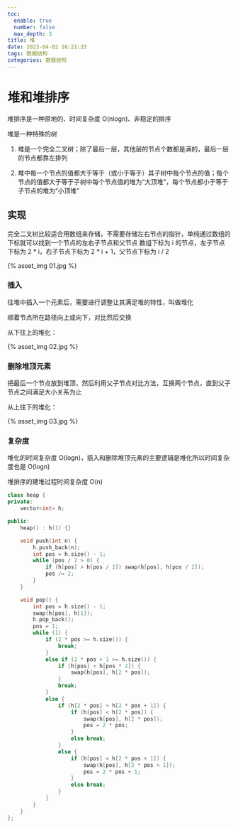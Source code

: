 ```yaml
---
toc:
  enable: true
  number: false
  max_depth: 3
title: 堆
date: 2023-04-02 16:21:33
tags: 数据结构
categories: 数据结构
---
```


# 堆和堆排序

堆排序是一种原地的、时间复杂度 O(nlogn)、非稳定的排序

堆是一种特殊的树

1. 堆是一个完全二叉树；除了最后一层，其他层的节点个数都是满的，最后一层的节点都靠左排列

2. 堆中每一个节点的值都大于等于（或小于等于）其子树中每个节点的值；每个节点的值都大于等于子树中每个节点值的堆为“大顶堆”，每个节点都小于等于子节点的堆为“小顶堆”

## 实现

完全二叉树比较适合用数组来存储，不需要存储左右节点的指针，单纯通过数组的下标就可以找到一个节点的左右子节点和父节点
数组下标为 i 的节点，左子节点下标为 2 * i，右子节点下标为 2 * i + 1，父节点下标为 i / 2

{% asset_img 01.jpg %}

### 插入

往堆中插入一个元素后，需要进行调整让其满足堆的特性，叫做堆化

顺着节点所在路径向上或向下，对比然后交换

从下往上的堆化：

{% asset_img 02.jpg %}

### 删除堆顶元素

把最后一个节点放到堆顶，然后利用父子节点对比方法，互换两个节点，直到父子节点之间满足大小关系为止

从上往下的堆化：

{% asset_img 03.jpg %}

### 复杂度

堆化的时间复杂度 O(logn)，插入和删除堆顶元素的主要逻辑是堆化所以时间复杂度也是 O(logn)

堆排序的建堆过程时间复杂度 O(n)

```cpp
class heap {
private:
	vector<int> h;

public:
	heap() : h(1) {}

	void push(int n) {
		h.push_back(n);
		int pos = h.size() - 1;
		while (pos / 2 > 0) {
			if (h[pos] > h[pos / 2]) swap(h[pos], h[pos / 2]);
			pos /= 2;
		}
	}

	void pop() {
		int pos = h.size() - 1;
		swap(h[pos], h[1]);
		h.pop_back();
		pos = 1;
		while (1) {
			if (2 * pos >= h.size()) {
				break;
			}
			else if (2 * pos + 1 >= h.size()) {
				if (h[pos] < h[pos * 2]) {
					swap(h[pos], h[2 * pos]);
				}
				break;
			}
			else {
				if (h[2 * pos] > h[2 * pos + 1]) {
					if (h[pos] < h[2 * pos]) {
						swap(h[pos], h[2 * pos]);
						pos = 2 * pos;
					}
					else break;
				}
				else {
					if (h[pos] < h[2 * pos + 1]) {
						swap(h[pos], h[2 * pos + 1]);
						pos = 2 * pos + 1;
					}
					else break;
				}
			}
		}
	}
};
```